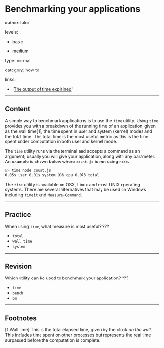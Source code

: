 # Benchmarking your applications
author: luke

levels:

  - basic

  - medium

type: normal

category: how to

links:

  - '[The output of time explained](https://stackoverflow.com/questions/556405/what-do-real-user-and-sys-mean-in-the-output-of-time1)'

---
## Content

A simple way to benchmark applications is to use the `time` utility. Using
`time` provides you with a breakdown of the running time of an application,
given as the wall time[1], the time spent in user and system (kernel) modes and
the total time. The total time is the most useful metric as this is the time
spent under computation in both user and kernel mode.

The `time` utility runs via the terminal and accepts a command as an argument;
usually you will give your application, along with any parameter. An example is
shown below where `count.js` is run using `node`.

```sh
&> time node count.js
0.05s user 0.01s system 93% cpu 0.073 total
```

The `time` utility is available on OSX, Linux and most UNIX operating systems.
There are several alternatives that may be used on Windows including `timeit`
and `Measure-Command`.

---
## Practice

When using `time`, what measure is most useful?
???

* `total`
* `wall time`
* `system`

---
## Revision

Which utility can be used to benchmark your application?
???

* `time`
* `bench`
* `bm`

---
## Footnotes

[1:Wall time]
This is the total elapsed time, given by the clock *on the wall*. This includes
time spent on other processes but represents the real time surpassed before the
computation is complete.
